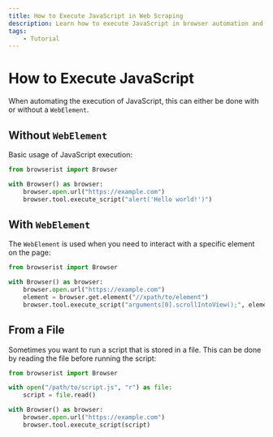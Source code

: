 ```yaml
---
title: How to Execute JavaScript in Web Scraping
description: Learn how to execute JavaScript in browser automation and web scraping using Browserist. Includes code examples for beginners and advanced users.
tags:
    - Tutorial
---
```


# How to Execute JavaScript
When automating the execution of JavaScript, this can either be done with or without a `WebElement`.

## Without `WebElement`
Basic usage of JavaScript execution:

```python linenums="1" hl_lines="5"
from browserist import Browser

with Browser() as browser:
    browser.open.url("https://example.com")
    browser.tool.execute_script("alert('Hello world!')")
```

## With `WebElement`
The `WebElement` is used when you need to interact with a specific element on the page:

```python linenums="1" hl_lines="5-6"
from browserist import Browser

with Browser() as browser:
    browser.open.url("https://example.com")
    element = browser.get.element("//xpath/to/element")
    browser.tool.execute_script("arguments[0].scrollIntoView();", element)
```

## From a File
Sometimes you want to run a script that is stored in a file. This can be done by reading the file before running the script:

```python linenums="1" hl_lines="3-4 8"
from browserist import Browser

with open("/path/to/script.js", "r") as file:
    script = file.read()

with Browser() as browser:
    browser.open.url("https://example.com")
    browser.tool.execute_script(script)
```
